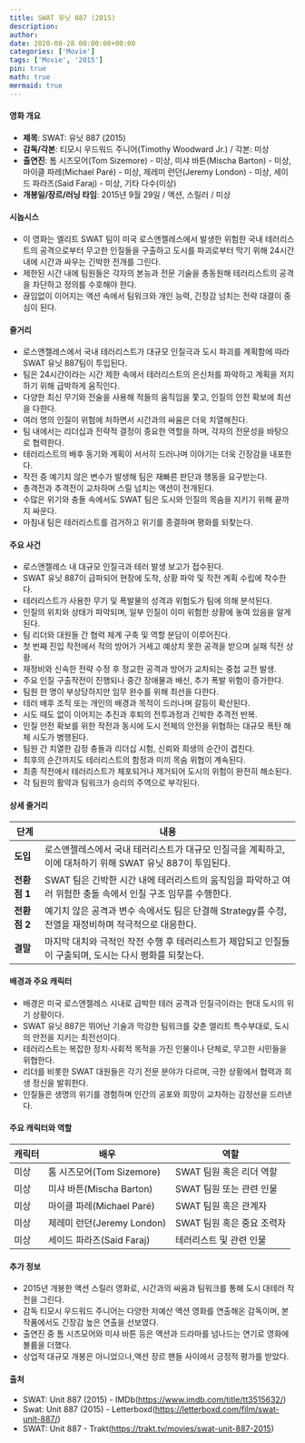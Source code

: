 ```yaml
---
title: SWAT 유닛 887 (2015)
description: 
author: 
date: 2020-08-28 00:00:00+00:00
categories: ['Movie']
tags: ['Movie', '2015']
pin: true
math: true
mermaid: true
---
```

#### 영화 개요

- **제목**: SWAT: 유닛 887 (2015)  
- **감독/각본**: 티모시 우드워드 주니어(Timothy Woodward Jr.) / 각본: 미상  
- **출연진**: 톰 시즈모어(Tom Sizemore) - 미상, 미샤 바튼(Mischa Barton) - 미상, 마이클 파레(Michael Paré) - 미상, 제레미 런던(Jeremy London) - 미상, 세이드 파라즈(Said Faraj) - 미상, 기타 다수(미상)  
- **개봉일/장르/러닝 타임**: 2015년 9월 29일 / 액션, 스릴러 / 미상  

#### 시놉시스

- 이 영화는 엘리트 SWAT 팀이 미국 로스앤젤레스에서 발생한 위험한 국내 테러리스트의 공격으로부터 무고한 인질들을 구출하고 도시를 파괴로부터 막기 위해 24시간 내에 시간과 싸우는 긴박한 전개를 그린다.  
- 제한된 시간 내에 팀원들은 각자의 본능과 전문 기술을 총동원해 테러리스트의 공격을 차단하고 정의를 수호해야 한다.  
- 끊임없이 이어지는 액션 속에서 팀워크와 개인 능력, 긴장감 넘치는 전략 대결이 중심이 된다.  

#### 줄거리

- 로스앤젤레스에서 국내 테러리스트가 대규모 인질극과 도시 파괴를 계획함에 따라 SWAT 유닛 887팀이 투입된다.  
- 팀은 24시간이라는 시간 제한 속에서 테러리스트의 은신처를 파악하고 계획을 저지하기 위해 급박하게 움직인다.  
- 다양한 최신 무기와 전술을 사용해 적들의 움직임을 쫓고, 인질의 안전 확보에 최선을 다한다.  
- 여러 명의 인질이 위험에 처하면서 시간과의 싸움은 더욱 치열해진다.  
- 팀 내에서는 리더십과 전략적 결정이 중요한 역할을 하며, 각자의 전문성을 바탕으로 협력한다.  
- 테러리스트의 배후 동기와 계획이 서서히 드러나며 이야기는 더욱 긴장감을 내포한다.  
- 작전 중 예기치 않은 변수가 발생해 팀은 재빠른 판단과 행동을 요구받는다.  
- 총격전과 추격전이 교차하며 스릴 넘치는 액션이 전개된다.  
- 수많은 위기와 충돌 속에서도 SWAT 팀은 도시와 인질의 목숨을 지키기 위해 끝까지 싸운다.  
- 마침내 팀은 테러리스트를 검거하고 위기를 종결하며 평화를 되찾는다.  

#### 주요 사건

- 로스앤젤레스 내 대규모 인질극과 테러 발생 보고가 접수된다.  
- SWAT 유닛 887이 급파되어 현장에 도착, 상황 파악 및 작전 계획 수립에 착수한다.  
- 테러리스트가 사용한 무기 및 폭발물의 성격과 위험도가 팀에 의해 분석된다.  
- 인질의 위치와 상태가 파악되며, 일부 인질이 이미 위험한 상황에 놓여 있음을 알게 된다.  
- 팀 리더와 대원들 간 협력 체계 구축 및 역할 분담이 이루어진다.  
- 첫 번째 진입 작전에서 적의 방어가 거세고 예상치 못한 공격을 받으며 실패 직전 상황.  
- 재정비와 신속한 전략 수정 후 정교한 공격과 방어가 교차되는 중첩 교전 발생.  
- 주요 인질 구출작전이 진행되나 중간 장애물과 배신, 추가 폭발 위험이 증가한다.  
- 팀원 한 명이 부상당하지만 임무 완수를 위해 최선을 다한다.  
- 테러 배후 조직 또는 개인의 배경과 목적이 드러나며 갈등이 확산된다.  
- 시도 때도 없이 이어지는 추진과 후퇴의 전투과정과 긴박한 추격전 반복.  
- 인질 안전 확보를 위한 작전과 동시에 도시 전체의 안전을 위협하는 대규모 폭탄 해체 시도가 병행된다.  
- 팀원 간 치열한 감정 충돌과 리더십 시험, 신뢰와 희생의 순간이 겹친다.  
- 최후의 순간까지도 테러리스트의 함정과 미끼 목숨 위협이 계속된다.  
- 최종 작전에서 테러리스트가 체포되거나 제거되어 도시의 위험이 완전히 해소된다.  
- 각 팀원의 활약과 팀워크가 승리의 주역으로 부각된다.  

#### 상세 줄거리

| **단계**    | **내용**                                                                                       |
|-------------|------------------------------------------------------------------------------------------------|
| **도입**    | 로스앤젤레스에서 국내 테러리스트가 대규모 인질극을 계획하고, 이에 대처하기 위해 SWAT 유닛 887이 투입된다.        |
| **전환점 1** | SWAT 팀은 긴박한 시간 내에 테러리스트의 움직임을 파악하고 여러 위험한 충돌 속에서 인질 구조 임무를 수행한다.         |
| **전환점 2** | 예기치 않은 공격과 변수 속에서도 팀은 단결해 Strategy를 수정, 전열을 재정비하며 적극적으로 대응한다.                  |
| **결말**    | 마지막 대치와 극적인 작전 수행 후 테러리스트가 제압되고 인질들이 구출되며, 도시는 다시 평화를 되찾는다.               |

#### 배경과 주요 캐릭터

- 배경은 미국 로스앤젤레스 시내로 급박한 테러 공격과 인질극이라는 현대 도시의 위기 상황이다.  
- SWAT 유닛 887은 뛰어난 기술과 막강한 팀워크를 갖춘 엘리트 특수부대로, 도시의 안전을 지키는 최전선이다.  
- 테러리스트는 복잡한 정치·사회적 목적을 가진 인물이나 단체로, 무고한 시민들을 위협한다.  
- 리더를 비롯한 SWAT 대원들은 각기 전문 분야가 다르며, 극한 상황에서 협력과 희생 정신을 발휘한다.  
- 인질들은 생명의 위기를 경험하며 인간의 공포와 희망이 교차하는 감정선을 드러낸다.  

#### 주요 캐릭터와 역할

| **캐릭터**  | **배우**           | **역할**                      |
|-------------|--------------------|-------------------------------|
| 미상        | 톰 시즈모어(Tom Sizemore) | SWAT 팀원 혹은 리더 역할           |
| 미상        | 미샤 바튼(Mischa Barton)   | SWAT 팀원 또는 관련 인물           |
| 미상        | 마이클 파레(Michael Paré) | SWAT 팀원 혹은 관계자             |
| 미상        | 제레미 런던(Jeremy London) | SWAT 팀원 혹은 중요 조력자         |
| 미상        | 세이드 파라즈(Said Faraj)  | 테러리스트 및 관련 인물            |

#### 추가 정보

- 2015년 개봉한 액션 스릴러 영화로, 시간과의 싸움과 팀워크를 통해 도시 대테러 작전을 그린다.  
- 감독 티모시 우드워드 주니어는 다양한 저예산 액션 영화를 연출해온 감독이며, 본 작품에서도 긴장감 높은 연출을 선보였다.  
- 출연진 중 톰 시즈모어와 미샤 바튼 등은 액션과 드라마를 넘나드는 연기로 영화에 볼륨을 더했다.  
- 상업적 대규모 개봉은 아니었으나,액션 장르 팬들 사이에서 긍정적 평가를 받았다.  

#### 출처

- SWAT: Unit 887 (2015) - IMDb(https://www.imdb.com/title/tt3515632/)  
- Swat: Unit 887 (2015) - Letterboxd(https://letterboxd.com/film/swat-unit-887/)  
- SWAT: Unit 887 - Trakt(https://trakt.tv/movies/swat-unit-887-2015)
